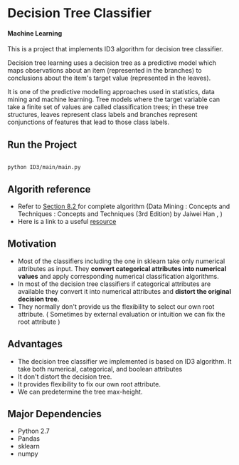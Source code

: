 <h1>Decision Tree Classifier</h1>
<h4>Machine Learning</h4>

This is a project that implements ID3 algorithm for decision tree classifier.

Decision tree learning uses a decision tree as a predictive model which maps observations about an item (represented in the branches) to conclusions about the item's target value (represented in the leaves).

It is one of the predictive modelling approaches used in statistics, data mining and machine learning. Tree models where the target variable can take a finite set of values are called classification trees; in these tree structures, leaves represent class labels and branches represent conjunctions of features that lead to those class labels.

## Run the Project
<code>
python ID3/main/main.py
</code>
<h2>Algorith reference</h2>

<ul>
  <li>
    Refer to <a href ="http://romisatriawahono.net/lecture/dm/book/Han%20-%20Data%20Mining%20Concepts%20and%20Techniques%203rd%20Edition%20-%202012.pdf">
    Section 8.2 <a> for complete algorithm (Data Mining : Concepts and Techniques : Concepts and Techniques (3rd Edition) by Jaiwei Han , )
  </li>
  <li>
    Here is a link to a useful <a href="http://www-users.cs.umn.edu/~kumar/dmbook/dmslides/chap4_basic_classification.pdf">resource</a>
  </li>
</ul>

<h2> Motivation</h2>

<ul>
  <li>
    Most of the classifiers including the one in sklearn take only numerical attributes as input. They 
    <strong>convert categorical attributes into numerical values</strong> and apply corresponding numerical classification algorithms.
  </li>
  <li> 
    In most of the decision tree classifiers if categorical attributes are available they convert it into numerical attributes and 
    <strong>distort the original decision tree</strong>.
  </li>
  <li>
    They normally don't provide us the flexibility to select our own root attribute. ( Sometimes by external evaluation or intuition we can fix the root attribute )
  </li>
</ul>

<h2>Advantages</h2>
<ul>
  <li>
    The decision tree classifier we implemented is based on ID3 algorithm. It take both numerical, categorical, and boolean attributes
  </li>
  <li>
    It don't distort the decision tree.
  </li>
  <li>
    It provides flexibility to fix our own root attribute.
  </li>
  <li>
    We can predetermine the tree max-height.
  </li>
</ul>

<h2>Major Dependencies</h2>
<ul>
  <li>Python 2.7</li>
  <li>Pandas</li>
  <li>sklearn</li>
  <li>numpy</li>
</ul>
